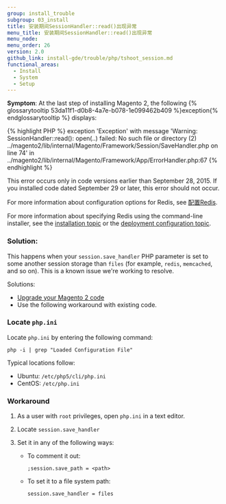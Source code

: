 ```yaml
---
group: install_trouble
subgroup: 03_install
title: 安装期间SessionHandler::read()出现异常
menu_title: 安装期间SessionHandler::read()出现异常
menu_node:
menu_order: 26
version: 2.0
github_link: install-gde/trouble/php/tshoot_session.md
functional_areas:
  - Install
  - System
  - Setup
---
```


**Symptom**: At the last step of installing Magento 2, the following {% glossarytooltip 53da11f1-d0b8-4a7e-b078-1e099462b409 %}exception{% endglossarytooltip %} displays:

{% highlight PHP %} 
exception 'Exception' with message 'Warning: SessionHandler::read():
open(..) failed: No such file or directory (2) ../magento2/lib/internal/Magento/Framework/Session/SaveHandler.php on line 74' 
in ../magento2/lib/internal/Magento/Framework/App/ErrorHandler.php:67
{% endhighlight %} 

<div class="bs-callout bs-callout-info" id="info">
<span class="glyphicon-class">
	<p>This error occurs only in code versions earlier than September 28, 2015. If you installed code dated September 29 or later, this error should not occur.</p>
	<p>For more information about configuration options for Redis, see <a href="{{ page.baseurl }}/config-guide/redis/config-redis.html">配置Redis</a>.</p>
	<p>For more information about specifying Redis using the command-line installer, see the <a href="{{ page.baseurl }}/install-gde/install/cli/install-cli-install.html">installation topic</a> or the <a href="{{ page.baseurl }}/install-gde/install/cli/install-cli-subcommands-deployment.html#instgde-cli-subcommands-configphp">deployment configuration topic</a>.</p></span>
</div>

### Solution:

This happens when your `session.save_handler` PHP parameter is set to some another session storage than `files` (for example, `redis`, `memcached`, and so on). This is a known issue we're working to resolve.

Solutions:

*	<a href="{{ page.baseurl }}/install-gde/install/cli/install-cli-uninstall.html#instgde-install-magento-update">Upgrade your Magento 2 code</a>
*	Use the following workaround with existing code.

### Locate `php.ini`
Locate `php.ini` by entering the following command:

	php -i | grep "Loaded Configuration File"

Typical locations follow:

*	Ubuntu: `/etc/php5/cli/php.ini`
*	CentOS: `/etc/php.ini`

### Workaround
1.	As a user with `root` privileges, open `php.ini` in a text editor.
2.	Locate `session.save_handler`
3.	Set it in any of the following ways:

	*	To comment it out:

			;session.save_path = <path>
		
	*	To set it to a file system path:
		
			session.save_handler = files


